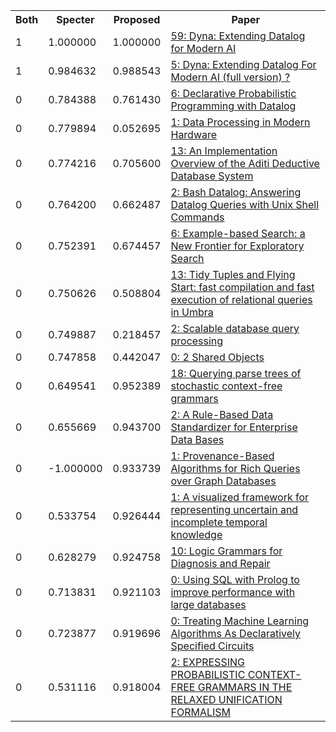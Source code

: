<html><table><tr>
<th>Both</th>
<th>Specter</th>
<th>Proposed</th>
<th>Paper</th>
</tr>
<tr>
<td>1</td>
<td>1.000000</td>
<td>1.000000</td>
<td><a href="https://www.semanticscholar.org/paper/8b3bfe03e36ab65d48655813586b43fc8ca3e9b0">59: Dyna: Extending Datalog for Modern AI</a></td>
</tr>
<tr>
<td>1</td>
<td>0.984632</td>
<td>0.988543</td>
<td><a href="https://www.semanticscholar.org/paper/ca51a5497efc542ee1bff096a01a61635ac6a9d4">5: Dyna: Extending Datalog For Modern AI (full version) ?</a></td>
</tr>
<tr>
<td>0</td>
<td>0.784388</td>
<td>0.761430</td>
<td><a href="https://www.semanticscholar.org/paper/eb75d3cfb8abb81edafebbffbf06e252e93377cc">6: Declarative Probabilistic Programming with Datalog</a></td>
</tr>
<tr>
<td>0</td>
<td>0.779894</td>
<td>0.052695</td>
<td><a href="https://www.semanticscholar.org/paper/f19658171dba35428883e6ecb0fdbdfcb5d7cecf">1: Data Processing in Modern Hardware</a></td>
</tr>
<tr>
<td>0</td>
<td>0.774216</td>
<td>0.705600</td>
<td><a href="https://www.semanticscholar.org/paper/22d8fb698579e061e7af6dba2abcf8c31762a3db">13: An Implementation Overview of the Aditi Deductive Database System</a></td>
</tr>
<tr>
<td>0</td>
<td>0.764200</td>
<td>0.662487</td>
<td><a href="https://www.semanticscholar.org/paper/07aef0b1c1ee3e36433eec009b855f6a21067244">2: Bash Datalog: Answering Datalog Queries with Unix Shell Commands</a></td>
</tr>
<tr>
<td>0</td>
<td>0.752391</td>
<td>0.674457</td>
<td><a href="https://www.semanticscholar.org/paper/e6e0400b4bd585b043fd3b2adcbc5cca9cfe1b5b">6: Example-based Search: a New Frontier for Exploratory Search</a></td>
</tr>
<tr>
<td>0</td>
<td>0.750626</td>
<td>0.508804</td>
<td><a href="https://www.semanticscholar.org/paper/9619a0021a39874767601fd5be92e0feba1d3f6d">13: Tidy Tuples and Flying Start: fast compilation and fast execution of relational queries in Umbra</a></td>
</tr>
<tr>
<td>0</td>
<td>0.749887</td>
<td>0.218457</td>
<td><a href="https://www.semanticscholar.org/paper/e583ff141a97dd721a580514178eda20a1293984">2: Scalable database query processing</a></td>
</tr>
<tr>
<td>0</td>
<td>0.747858</td>
<td>0.442047</td>
<td><a href="https://www.semanticscholar.org/paper/178b72639fdc2c3853487ad3d2c2a62391fa120a">0: 2 Shared Objects</a></td>
</tr>
<tr>
<td>0</td>
<td>0.649541</td>
<td>0.952389</td>
<td><a href="https://www.semanticscholar.org/paper/d81f3143f907231cbbf84bb0ad0d9d7b5797912a">18: Querying parse trees of stochastic context-free grammars</a></td>
</tr>
<tr>
<td>0</td>
<td>0.655669</td>
<td>0.943700</td>
<td><a href="https://www.semanticscholar.org/paper/8c80dc1171439ffa2603ac01c6fa09bcdc44a940">2: A Rule-Based Data Standardizer for Enterprise Data Bases</a></td>
</tr>
<tr>
<td>0</td>
<td>-1.000000</td>
<td>0.933739</td>
<td><a href="https://www.semanticscholar.org/paper/9adabf46df5f957f6c45dd451fd48197b4c4a854">1: Provenance-Based Algorithms for Rich Queries over Graph Databases</a></td>
</tr>
<tr>
<td>0</td>
<td>0.533754</td>
<td>0.926444</td>
<td><a href="https://www.semanticscholar.org/paper/38d853b7a54118508d97de61c75b2cdc94a9e0b1">1: A visualized framework for representing uncertain and incomplete temporal knowledge</a></td>
</tr>
<tr>
<td>0</td>
<td>0.628279</td>
<td>0.924758</td>
<td><a href="https://www.semanticscholar.org/paper/c32a262106c344241d0c74de71049a7ec597cdb9">10: Logic Grammars for Diagnosis and Repair</a></td>
</tr>
<tr>
<td>0</td>
<td>0.713831</td>
<td>0.921103</td>
<td><a href="https://www.semanticscholar.org/paper/f19a61ea45fd6c45651a97f3e264312b6b0ec087">0: Using SQL with Prolog to improve performance with large databases</a></td>
</tr>
<tr>
<td>0</td>
<td>0.723877</td>
<td>0.919696</td>
<td><a href="https://www.semanticscholar.org/paper/018f3cb27c04d0ae3e582452953f375ca44444a1">0: Treating Machine Learning Algorithms As Declaratively Specified Circuits</a></td>
</tr>
<tr>
<td>0</td>
<td>0.531116</td>
<td>0.918004</td>
<td><a href="https://www.semanticscholar.org/paper/812eeb6f723cfefc34122855e9b96e2b754d2170">2: EXPRESSING PROBABILISTIC CONTEXT-FREE GRAMMARS IN THE RELAXED UNIFICATION FORMALISM</a></td>
</tr>
</table></html>
